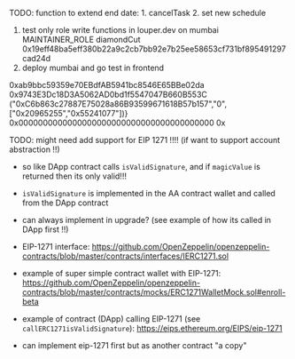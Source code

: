 TODO: function to extend end date: 1. cancelTask 2. set new schedule

1. test only role write functions in louper.dev on mumbai
   MAINTAINER_ROLE diamondCut
      <!-- DEFAULT_ADMIN_ROLE grantRole
      DEFAULT_ADMIN_ROLE revokeRole -->
      <!-- TREASURER_ROLE withdrawContractBalance
      STRATEGIST_ROLE setGelatoContracts
      STRATEGIST_ROLE setGelatoFeeAddress
      STRATEGIST_ROLE setGelatoProxy
      STRATEGIST_ROLE setMinContractGelatoBalance
      TREASURER_ROLE withdawGelatoFunds
      STRATEGIST_ROLE appendSuperToken
      STRATEGIST_ROLE removeSuperToken
      STRATEGIST_ROLE setConstantFlowAgreement -->
   0x19eff48ba5eff380b22a9c2cb7bb92e7b25ee58653cf731bf895491297cad24d
2. deploy mumbai and go test in frontend

0xab9bbc59359e70EBdfAB5941bc8546E65BBe02da
0x9743E3Dc18D3A5062AD0bd1f5547047B660B553C
("0xC6b863c27887E75028a86B93599671618B57b157","0",["0x20965255","0x55241077"])}
0x0000000000000000000000000000000000000000
0x

TODO: might need add support for EIP 1271 !!!! (if want to support account abstraction !!)

- so like DApp contract calls `isValidSignature`, and if `magicValue` is returned then its only valid!!!
- `isValidSignature` is implemented in the AA contract wallet and called from the DApp contract
- can always implement in upgrade? (see example of how its called in DApp first !!)

- EIP-1271 interface: https://github.com/OpenZeppelin/openzeppelin-contracts/blob/master/contracts/interfaces/IERC1271.sol
- example of super simple contract wallet with EIP-1271: https://github.com/OpenZeppelin/openzeppelin-contracts/blob/master/contracts/mocks/ERC1271WalletMock.sol#enroll-beta
- example of contract (DApp) calling EIP-1271 (see `callERC1271isValidSignature`): https://eips.ethereum.org/EIPS/eip-1271

- can implement eip-1271 first but as another contract "a copy"
